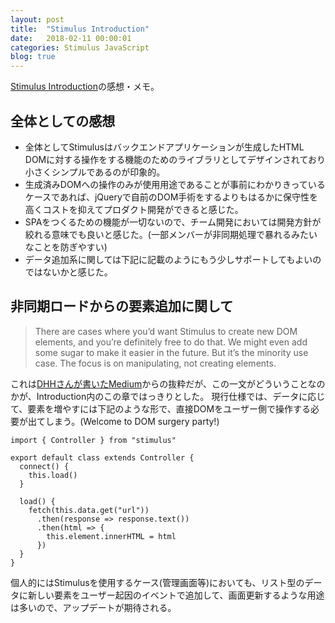 ```yaml
---
layout: post
title:  "Stimulus Introduction"
date:   2018-02-11 00:00:01
categories: Stimulus JavaScript
blog: true
---
```


[Stimulus Introduction](https://stimulusjs.org/handbook/introduction)の感想・メモ。

## 全体としての感想

- 全体としてStimulusはバックエンドアプリケーションが生成したHTML DOMに対する操作をする機能のためのライブラリとしてデザインされており小さくシンプルであるのが印象的。
- 生成済みDOMへの操作のみが使用用途であることが事前にわかりきっているケースであれば、jQueryで自前のDOM手術をするよりもはるかに保守性を高くコストを抑えてプロダクト開発ができると感じた。
- SPAをつくるための機能が一切ないので、チーム開発においては開発方針が絞れる意味でも良いと感じた。(一部メンバーが非同期処理で暴れるみたいなことを防ぎやすい)
- データ追加系に関しては下記に記載のようにもう少しサポートしてもよいのではないかと感じた。

## 非同期ロードからの要素追加に関して

> There are cases where you’d want Stimulus to create new DOM elements, and you’re definitely free to do that. We might even add some sugar to make it easier in the future. But it’s the minority use case. The focus is on manipulating, not creating elements.

これは[DHHさんが書いたMedium](https://m.signalvnoise.com/stimulus-1-0-a-modest-javascript-framework-for-the-html-you-already-have-f04307009130)からの抜粋だが、この一文がどういうことなのかが、Introduction内のこの章ではっきりとした。
現行仕様では、データに応じて、要素を増やすには下記のような形で、直接DOMをユーザー側で操作する必要が出てしまう。(Welcome to DOM surgery party!)

```
import { Controller } from "stimulus"

export default class extends Controller {
  connect() {
    this.load()
  }

  load() {
    fetch(this.data.get("url"))
      .then(response => response.text())
      .then(html => {
        this.element.innerHTML = html
      })
  }
}
```

個人的にはStimulusを使用するケース(管理画面等)においても、リスト型のデータに新しい要素をユーザー起因のイベントで追加して、画面更新するような用途は多いので、アップデートが期待される。
